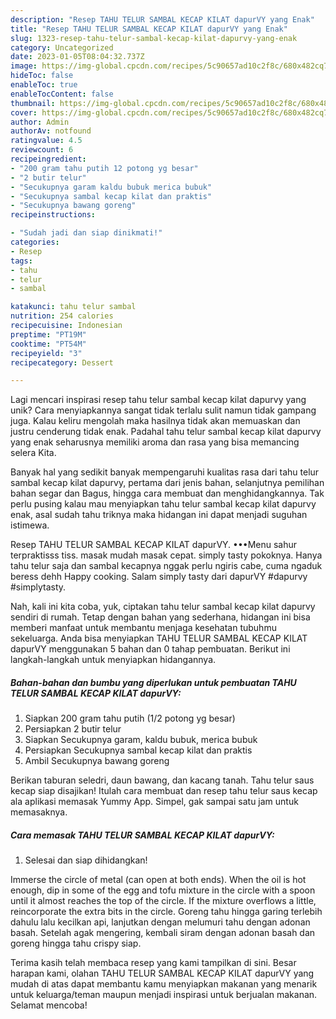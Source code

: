 ```yaml
---
description: "Resep TAHU TELUR SAMBAL KECAP KILAT dapurVY yang Enak"
title: "Resep TAHU TELUR SAMBAL KECAP KILAT dapurVY yang Enak"
slug: 1323-resep-tahu-telur-sambal-kecap-kilat-dapurvy-yang-enak
category: Uncategorized
date: 2023-01-05T08:04:32.737Z
image: https://img-global.cpcdn.com/recipes/5c90657ad10c2f8c/680x482cq70/tahu-telur-sambal-kecap-kilat-dapurvy-foto-resep-utama.jpg
hideToc: false
enableToc: true
enableTocContent: false
thumbnail: https://img-global.cpcdn.com/recipes/5c90657ad10c2f8c/680x482cq70/tahu-telur-sambal-kecap-kilat-dapurvy-foto-resep-utama.jpg
cover: https://img-global.cpcdn.com/recipes/5c90657ad10c2f8c/680x482cq70/tahu-telur-sambal-kecap-kilat-dapurvy-foto-resep-utama.jpg
author: Admin
authorAv: notfound
ratingvalue: 4.5
reviewcount: 6
recipeingredient:
- "200 gram tahu putih 12 potong yg besar"
- "2 butir telur"
- "Secukupnya garam kaldu bubuk merica bubuk"
- "Secukupnya sambal kecap kilat dan praktis"
- "Secukupnya bawang goreng"
recipeinstructions:

- "Sudah jadi dan siap dinikmati!"
categories:
- Resep
tags:
- tahu
- telur
- sambal

katakunci: tahu telur sambal 
nutrition: 254 calories
recipecuisine: Indonesian
preptime: "PT19M"
cooktime: "PT54M"
recipeyield: "3"
recipecategory: Dessert

---
```





Lagi mencari inspirasi resep tahu telur sambal kecap kilat dapurvy yang unik? Cara menyiapkannya sangat tidak terlalu sulit namun tidak gampang juga. Kalau keliru mengolah maka hasilnya tidak akan memuaskan dan justru cenderung tidak enak. Padahal tahu telur sambal kecap kilat dapurvy yang enak seharusnya memiliki aroma dan rasa yang bisa memancing selera Kita.





Banyak hal yang sedikit banyak mempengaruhi kualitas rasa dari tahu telur sambal kecap kilat dapurvy, pertama dari jenis bahan, selanjutnya pemilihan bahan segar dan Bagus, hingga cara membuat dan menghidangkannya. Tak perlu pusing kalau mau menyiapkan tahu telur sambal kecap kilat dapurvy enak,      asal sudah tahu triknya maka hidangan ini dapat menjadi suguhan istimewa.














Resep TAHU TELUR SAMBAL KECAP KILAT dapurVY. •••Menu sahur terpraktisss tiss. masak mudah masak cepat. simply tasty pokoknya. Hanya tahu telur saja dan sambal kecapnya nggak perlu ngiris cabe, cuma ngaduk beress dehh Happy cooking. Salam simply tasty dari dapurVY #dapurvy #simplytasty.






Nah, kali ini kita coba, yuk, ciptakan tahu telur sambal kecap kilat dapurvy sendiri di rumah. Tetap dengan bahan yang sederhana, hidangan ini bisa memberi manfaat untuk membantu menjaga kesehatan tubuhmu sekeluarga. Anda bisa menyiapkan TAHU TELUR SAMBAL KECAP KILAT dapurVY menggunakan 5 bahan dan 0 tahap pembuatan. Berikut ini langkah-langkah untuk menyiapkan hidangannya.

<!--inarticleads1-->

##### Bahan-bahan dan bumbu yang diperlukan untuk pembuatan TAHU TELUR SAMBAL KECAP KILAT dapurVY:

1. Siapkan 200 gram tahu putih (1/2 potong yg besar)
1. Persiapkan 2 butir telur
1. Siapkan Secukupnya garam, kaldu bubuk, merica bubuk
1. Persiapkan Secukupnya sambal kecap kilat dan praktis
1. Ambil Secukupnya bawang goreng


Berikan taburan seledri, daun bawang, dan kacang tanah. Tahu telur saus kecap siap disajikan! Itulah cara membuat dan resep tahu telur saus kecap ala aplikasi memasak Yummy App. Simpel, gak sampai satu jam untuk memasaknya. 

<!--inarticleads2-->

##### Cara memasak TAHU TELUR SAMBAL KECAP KILAT dapurVY:


1. Selesai dan siap dihidangkan!

Immerse the circle of metal (can open at both ends). When the oil is hot enough, dip in some of the egg and tofu mixture in the circle with a spoon until it almost reaches the top of the circle. If the mixture overflows a little, reincorporate the extra bits in the circle. Goreng tahu hingga garing terlebih dahulu lalu kecilkan api, lanjutkan dengan melumuri tahu dengan adonan basah. Setelah agak mengering, kembali siram dengan adonan basah dan goreng hingga tahu crispy siap. 

Terima kasih telah membaca resep yang kami tampilkan di sini. Besar harapan kami, olahan TAHU TELUR SAMBAL KECAP KILAT dapurVY yang mudah di atas dapat membantu kamu menyiapkan makanan yang menarik untuk keluarga/teman maupun menjadi inspirasi untuk berjualan makanan. Selamat mencoba!
